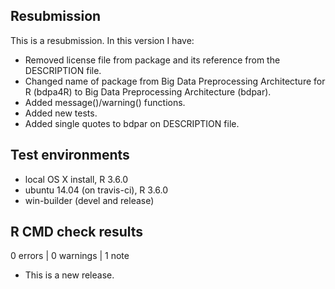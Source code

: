 ## Resubmission
This is a resubmission. In this version I have:
* Removed license file from package and its reference from the DESCRIPTION file.
* Changed name of package from Big Data Preprocessing Architecture for R (bdpa4R) to Big Data Preprocessing Architecture (bdpar).
* Added message()/warning() functions.
* Added new tests.
* Added single quotes to bdpar on DESCRIPTION file.

## Test environments
* local OS X install, R 3.6.0
* ubuntu 14.04 (on travis-ci), R 3.6.0
* win-builder (devel and release)

## R CMD check results

0 errors | 0 warnings | 1 note

* This is a new release.

